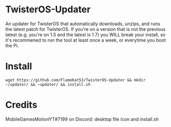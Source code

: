 # TwisterOS-Updater
An updater for TwisterOS that automatically downloads, unzips, and runs the latest patch for TwisterOS.
If you're on a version that is not the previous latest (e.g. you're on 1.5 and the latest is 1.7) you WILL break your install, so it's recommened to run the tool at least once a week, or everytime you boot the Pi.

# Install
`wget https://github.com/FlameKat53/TwisterOS-Updater && mkdir ~/updater/ && ~updater/ && install.sh`

# Credits
MobileGamesMotionYT#7199 on Discord: desktop file icon and install.sh
